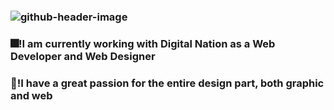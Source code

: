 ### ![github-header-image](https://github.com/JohnGeo123/JohnGeo123/assets/122558205/cd40e4ac-9331-4a19-afef-8405743c9064)
### :fireworks:!I am currently working with Digital Nation as a Web Developer and Web Designer
### :firecracker:!I have a great passion for the entire design part, both graphic and web

